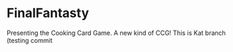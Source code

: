 # FinalFantasty
Presenting the Cooking Card Game. A new kind of CCG!
This is Kat branch (testing commit
